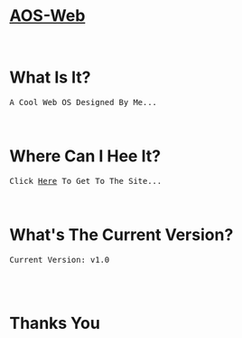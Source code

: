 # [AOS-Web](https://sancho1952007.github.io/AOS-Web)

<br>

# What Is It?
<pre>A Cool Web OS Designed By Me...</pre>

<br>

# Where Can I Hee It?
<pre>Click <a href='https://sancho1952007.github.io/AOS-Web'>Here</a> To Get To The Site...</pre>

<br>

# What's The Current Version?
<pre>Current Version: v1.0</pre>

<br><br>

# Thanks You
